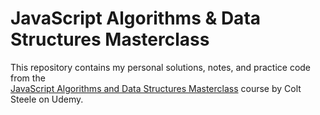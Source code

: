 # JavaScript Algorithms & Data Structures Masterclass

This repository contains my personal solutions, notes, and practice code from the  
[JavaScript Algorithms and Data Structures Masterclass](https://www.udemy.com/course/js-algorithms-and-data-structures-masterclass/) course by Colt Steele on Udemy.
